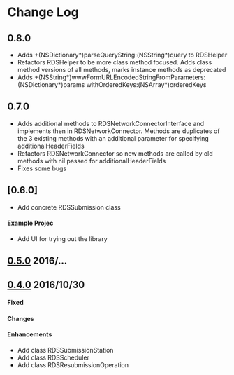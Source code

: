 # Change Log #

## 0.8.0
- Adds +(NSDictionary*)parseQueryString:(NSString*)query to RDSHelper
- Refactors RDSHelper to be more class method focused. Adds class method versions of all methods, marks instance methods as deprecated
- Adds +(NSString*)wwwFormURLEncodedStringFromParameters:(NSDictionary*)params withOrderedKeys:(NSArray*)orderedKeys

## 0.7.0
- Adds additional methods to RDSNetworkConnectorInterface and implements then in RDSNetworkConnector. Methods are duplicates of the 3 existing methods with an additional parameter for specifying additionalHeaderFields
- Refactors RDSNetworkConnector so new methods are called by old methods with nil passed for additionalHeaderFields 
- Fixes some bugs

## [0.6.0]
- Add concrete RDSSubmission class

#### Example Projec
- Add UI for trying out the library



## [0.5.0](https://bitbucket.org/kfxteam/rdsremotedatasolutions/commits/tag/0.5.0) 2016/...


## [0.4.0](https://bitbucket.org/kfxteam/rdsremotedatasolutions/commits/tag/0.4.0) 2016/10/30

#### Fixed 


#### Changes

#### Enhancements
- Add class RDSSubmissionStation
- Add class RDSScheduler
- Add class RDSResubmissionOperation
